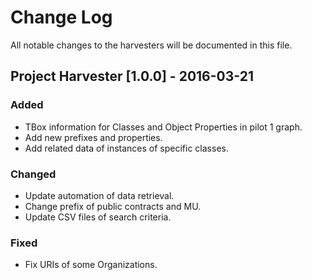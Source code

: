# Change Log
All notable changes to the harvesters will be documented in this file.

## Project Harvester [1.0.0] - 2016-03-21
### Added
- TBox information for Classes and Object Properties in pilot 1 graph.
- Add new prefixes and properties.
- Add related data of instances of specific classes.

### Changed
- Update automation of data retrieval.
- Change prefix of public contracts and MU.
- Update CSV files of search criteria.

### Fixed
- Fix URIs of some Organizations.
